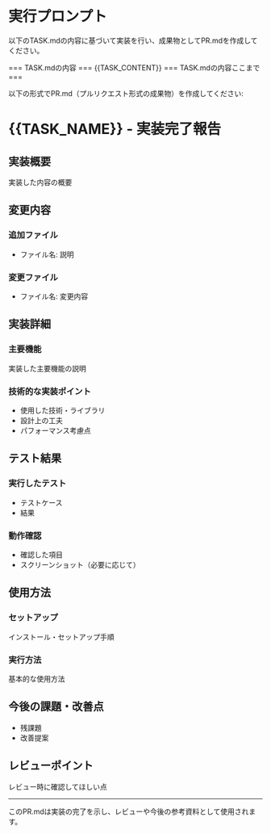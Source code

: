 # 実行プロンプト

以下のTASK.mdの内容に基づいて実装を行い、成果物としてPR.mdを作成してください。

=== TASK.mdの内容 ===
{{TASK_CONTENT}}
=== TASK.mdの内容ここまで ===

以下の形式でPR.md（プルリクエスト形式の成果物）を作成してください:

# {{TASK_NAME}} - 実装完了報告

## 実装概要
実装した内容の概要

## 変更内容
### 追加ファイル
- ファイル名: 説明

### 変更ファイル
- ファイル名: 変更内容

## 実装詳細
### 主要機能
実装した主要機能の説明

### 技術的な実装ポイント
- 使用した技術・ライブラリ
- 設計上の工夫
- パフォーマンス考慮点

## テスト結果
### 実行したテスト
- テストケース
- 結果

### 動作確認
- 確認した項目
- スクリーンショット（必要に応じて）

## 使用方法
### セットアップ
インストール・セットアップ手順

### 実行方法
基本的な使用方法

## 今後の課題・改善点
- 残課題
- 改善提案

## レビューポイント
レビュー時に確認してほしい点

---
このPR.mdは実装の完了を示し、レビューや今後の参考資料として使用されます。